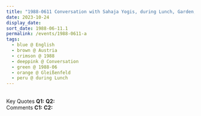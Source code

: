 ```yaml
---
title: "1988-0611 Conversation with Sahaja Yogis, during Lunch, Garden, Gleißenfeld (75 kms S of Vienna), Austria"
date: 2023-10-24
display_date: 
sort_date: 1988-06-11.1
permalink: /events/1988-0611-a
tags:
  - blue @ English
  - brown @ Austria
  - crimson @ 1988
  - deeppink @ Conversation
  - green @ 1988-06
  - orange @ Gleißenfeld
  - peru @ during Lunch
---
```


<br>

<wave-list>
  <list-title color="DarkSeaGreen" width="55">Key Quotes</list-title>
  <list-item color="BlanchedAlmond" width="280"><b>Q1:</b> <i></i></list-item>
  <list-item color="Lavender" width="280"><b>Q2:</b> <i></i></list-item>
</wave-list>

<br>

<wave-list>
  <list-title color="DarkSeaGreen" width="55">Comments</list-title>
  <list-item color="BlanchedAlmond" width="280"><b>C1:</b> <i></i></list-item>
  <list-item color="Lavender" width="280"><b>C2:</b> <i></i></list-item>
</wave-list>